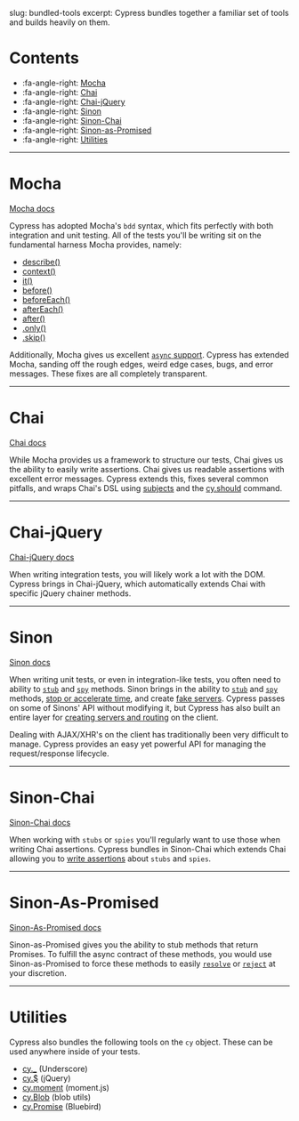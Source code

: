 slug: bundled-tools
excerpt: Cypress bundles together a familiar set of tools and builds heavily on them.

# Contents

- :fa-angle-right: [Mocha](#section-mocha)
- :fa-angle-right: [Chai](#section-chai)
- :fa-angle-right: [Chai-jQuery](#section-chai-jquery)
- :fa-angle-right: [Sinon](#section-sinon)
- :fa-angle-right: [Sinon-Chai](#section-sinon-chai)
- :fa-angle-right: [Sinon-as-Promised](#section-sinon-as-romised)
- :fa-angle-right: [Utilities](#section-utilies)

***

# Mocha

[Mocha docs](http://mochajs.org/)

Cypress has adopted Mocha's `bdd` syntax, which fits perfectly with both integration and unit testing. All of the tests you'll be writing sit on the fundamental harness Mocha provides, namely:

* [describe()](https://mochajs.org/#bdd)
* [context()](https://mochajs.org/#bdd)
* [it()](https://mochajs.org/#bdd)
* [before()](https://mochajs.org/#hooks)
* [beforeEach()](https://mochajs.org/#hooks)
* [afterEach()](https://mochajs.org/#hooks)
* [after()](https://mochajs.org/#hooks)
* [.only()](https://mochajs.org/#exclusive-tests)
* [.skip()](https://mochajs.org/#inclusive-tests)

Additionally, Mocha gives us excellent [`async` support](https://mochajs.org/#asynchronous-code). Cypress has extended Mocha, sanding off the rough edges, weird edge cases, bugs, and error messages. These fixes are all completely transparent.

***

# Chai

[Chai docs](http://chaijs.com/)

While Mocha provides us a framework to structure our tests, Chai gives us the ability to easily write assertions. Chai gives us readable assertions with excellent error messages. Cypress extends this, fixes several common pitfalls, and wraps Chai's DSL using [subjects](https://on.cypress.io/guides/making-assertions) and the [cy.should](https://on.cypress.io/api/should) command.

***

# Chai-jQuery

[Chai-jQuery docs](https://github.com/chaijs/chai-jquery)

When writing integration tests, you will likely work a lot with the DOM. Cypress brings in Chai-jQuery, which automatically extends Chai with specific jQuery chainer methods.

***

# Sinon

[Sinon docs](http://sinonjs.org/)

When writing unit tests, or even in integration-like tests, you often need to ability to [`stub`](http://sinonjs.org/docs/#stubs) and [`spy`](http://sinonjs.org/docs/#spies) methods. Sinon brings in the ability to [`stub`](http://sinonjs.org/docs/#stubs) and [`spy`](http://sinonjs.org/docs/#spies) methods, [stop or accelerate time](http://sinonjs.org/docs/#clock), and create [fake servers](http://sinonjs.org/docs/#fakeServer). Cypress passes on some of Sinons' API without modifying it, but Cypress has also built an entire layer for [creating servers and routing](https://on.cypress.io/guides/network-requests-xhr) on the client.

Dealing with AJAX/XHR's on the client has traditionally been very difficult to manage. Cypress provides an easy yet powerful API for managing the request/response lifecycle.

***

# Sinon-Chai

[Sinon-Chai docs](https://github.com/domenic/sinon-chai)

When working with `stubs` or `spies` you'll regularly want to use those when writing Chai assertions. Cypress bundles in Sinon-Chai which extends Chai allowing you to [write assertions](https://github.com/domenic/sinon-chai#assertions) about `stubs` and `spies`.

***

# Sinon-As-Promised

[Sinon-As-Promised docs](https://github.com/bendrucker/sinon-as-promised)

Sinon-as-Promised gives you the ability to stub methods that return Promises. To fulfill the async contract of these methods, you would use Sinon-as-Promised to force these methods to easily [`resolve`](https://github.com/bendrucker/sinon-as-promised#stubresolvesvalue---stub) or [`reject`](https://github.com/bendrucker/sinon-as-promised#stubrejectserr---stub) at your discretion.

***

# Utilities

Cypress also bundles the following tools on the `cy` object. These can be used anywhere inside of your tests.

- [cy._](https://on.cypress.io/api/underscore) (Underscore)
- [cy.$](https://on.cypress.io/api/jquery) (jQuery)
- [cy.moment](https://on.cypress.io/api/moment) (moment.js)
- [cy.Blob](https://on.cypress.io/api/blob) (blob utils)
- [cy.Promise](https://on.cypress.io/api/promise) (Bluebird)